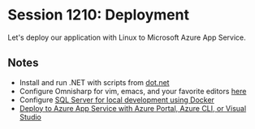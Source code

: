 # Session 1210: Deployment

Let's deploy our application with Linux to Microsoft Azure App Service.

## Notes

- Install and run .NET with scripts from [dot.net](https://dot.net)
- Configure Omnisharp for vim, emacs, and your favorite editors [here](https://omnisharp.net)
- Configure [SQL Server for local development using Docker](https://learn.microsoft.com/sql/linux/quickstart-install-connect-docker)
- [Deploy to Azure App Service with Azure Portal, Azure CLI, or Visual Studio](https://learn.microsoft.com/azure/app-service/quickstart-dotnetcore)

